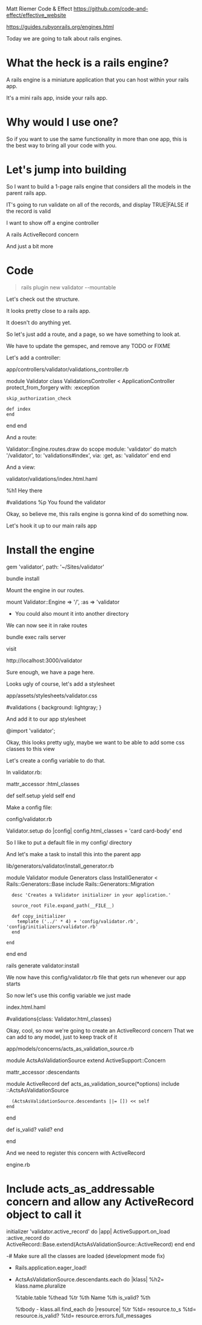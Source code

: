Matt Riemer
Code & Effect
https://github.com/code-and-effect/effective_website


https://guides.rubyonrails.org/engines.html

Today we are going to talk about rails engines.

# What the heck is a rails engine?

A rails engine is a miniature application that you can host within your rails app.

It's a mini rails app, inside your rails app.

# Why would I use one?

So if you want to use the same functionality in more than one app, this is the best way
to bring all your code with you.

# Let's jump into building

So I want to build a 1-page rails engine that considers all the models in the parent rails app.

IT's going to run validate on all of the records, and display TRUE|FALSE if the record is valid

I want to show off a engine controller

A rails ActiveRecord concern

And just a bit more

# Code

> rails plugin new validator --mountable

Let's check out the structure.

It looks pretty close to a rails app.

It doesn't do anything yet.

So let's just add a route, and a page, so we have something to look at.


We have to update the gemspec, and remove any TODO or FIXME


Let's add a controller:

app/controllers/validator/validations_controller.rb

module Validator
  class ValidationsController < ApplicationController
    protect_from_forgery with: :exception

    skip_authorization_check

    def index
    end

  end
end

And a route:

Validator::Engine.routes.draw do
  scope module: 'validator' do
    match '/validator', to: 'validations#index', via: :get, as: 'validator'
  end
end

And a view:

validator/validations/index.html.haml

%h1 Hey there

#validations
  %p You found the validator

Okay, so believe me, this rails engine is gonna kind of do something now.

Let's hook it up to our main rails app


# Install the engine

gem 'validator', path: '~/Sites/validator'

bundle install

Mount the engine in our routes.

mount Validator::Engine => '/', :as => 'validator

* You could also mount it into another directory

We can now see it in rake routes

bundle exec rails server

visit

http://localhost:3000/validator


Sure enough, we have a page here.

Looks ugly of course, let's add a stylesheet

app/assets/stylesheets/validator.css

#validations { background: lightgray; }


And add it to our app stylesheet

@import 'validator';


Okay, this looks pretty ugly, maybe we want to be able to add some css classes to this view

Let's create a config variable to do that.

In validator.rb:

mattr_accessor :html_classes

  def self.setup
    yield self
  end


Make a config file:

config/validator.rb

Validator.setup do |config|
  config.html_classes = 'card card-body'
end

So I like to put a default file in my config/ directory


And let's make a task to install this into the parent app

lib/generators/validator/install_generator.rb

module Validator
  module Generators
    class InstallGenerator < Rails::Generators::Base
      include Rails::Generators::Migration

      desc 'Creates a Validator initializer in your application.'

      source_root File.expand_path(__FILE__)

      def copy_initializer
        template ('../' * 4) + 'config/validator.rb', 'config/initializers/validator.rb'
      end

    end
  end
end

rails generate validator:install

We now have this config/validator.rb file that gets run whenever our app starts


So now let's use this config variable we just made

index.html.haml

#validations{class: Validator.html_classes}



Okay, cool, so now we're going to create an ActiveRecord concern
That we can add to any model, just to keep track of it


app/models/concerns/acts_as_validation_source.rb

module ActsAsValidationSource
  extend ActiveSupport::Concern

  mattr_accessor :descendants

  module ActiveRecord
    def acts_as_validation_source(*options)
      include ::ActsAsValidationSource

      (ActsAsValidationSource.descendants ||= []) << self
    end
  end

  def is_valid?
    valid?
  end

end


And we need to register this concern with ActiveRecord

engine.rb

# Include acts_as_addressable concern and allow any ActiveRecord object to call it
initializer 'validator.active_record' do |app|
  ActiveSupport.on_load :active_record do
    ActiveRecord::Base.extend(ActsAsValidationSource::ActiveRecord)
  end
end

  -# Make sure all the classes are loaded (development mode fix)
  - Rails.application.eager_load!

  - ActsAsValidationSource.descendants.each do |klass|
    %h2= klass.name.pluralize

    %table.table
      %thead
        %tr
          %th Name
          %th is_valid?
          %th

      %tbody
        - klass.all.find_each do |resource|
          %tr
            %td= resource.to_s
            %td= resource.is_valid?
            %td= resource.errors.full_messages
